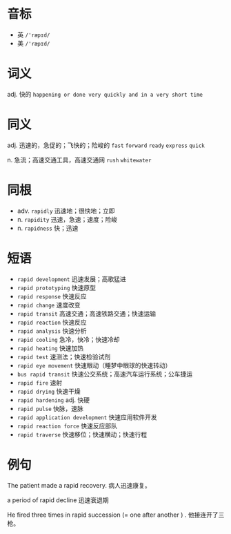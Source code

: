 # 音标

- 英 `/'ræpɪd/`
- 美 `/'ræpɪd/`

# 词义

adj. 快的
`happening or done very quickly and in a very short time`

# 同义

adj. 迅速的，急促的；飞快的；险峻的
`fast` `forward` `ready` `express` `quick`

n. 急流；高速交通工具，高速交通网
`rush` `whitewater`

# 同根

- adv. `rapidly` 迅速地；很快地；立即
- n. `rapidity` 迅速，急速；速度；险峻
- n. `rapidness` 快；迅速

# 短语

- `rapid development` 迅速发展；高歌猛进
- `rapid prototyping` 快速原型
- `rapid response` 快速反应
- `rapid change` 速度改变
- `rapid transit` 高速交通；高速铁路交通；快速运输
- `rapid reaction` 快速反应
- `rapid analysis` 快速分析
- `rapid cooling` 急冷，快冷；快速冷却
- `rapid heating` 快速加热
- `rapid test` 速测法；快速检验试剂
- `rapid eye movement` 快速眼动（睡梦中眼球的快速转动）
- `bus rapid transit` 快速公交系统；高速汽车运行系统；公车捷运
- `rapid fire` 速射
- `rapid drying` 快速干燥
- `rapid hardening` adj. 快硬
- `rapid pulse` 快脉，速脉
- `rapid application development` 快速应用软件开发
- `rapid reaction force` 快速反应部队
- `rapid traverse` 快速移位；快速横动；快速行程

# 例句

The patient made a rapid recovery.
病人迅速康复。

a period of rapid decline
迅速衰退期

He fired three times in rapid succession (= one after another ) .
他接连开了三枪。


